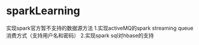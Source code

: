 # sparkLearning
实现spark官方暂不支持的数据源方法
1.实现activeMQ的spark streaming queue消费方式（支持用户名和密码）
2.实现spark sql对hbase的支持